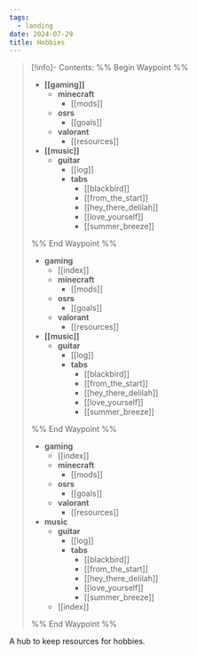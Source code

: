 ```yaml
---
tags:
  - landing
date: 2024-07-29
title: Hobbies
---
```


> [!info]- Contents: 
>%% Begin Waypoint %%
>- **[[gaming]]**
>	- **minecraft**
>		- [[mods]]
>	- **osrs**
>		- [[goals]]
>	- **valorant**
>		- [[resources]]
>- **[[music]]**
>	- **guitar**
>		- [[log]]
>		- **tabs**
>			- [[blackbird]]
>			- [[from_the_start]]
>			- [[hey_there_delilah]]
>			- [[love_yourself]]
>			- [[summer_breeze]]
>
>%% End Waypoint %%
>- **gaming**
>	- [[index]]
>	- **minecraft**
>		- [[mods]]
>	- **osrs**
>		- [[goals]]
>	- **valorant**
>		- [[resources]]
>- **[[music]]**
>	- **guitar**
>		- [[log]]
>		- **tabs**
>			- [[blackbird]]
>			- [[from_the_start]]
>			- [[hey_there_delilah]]
>			- [[love_yourself]]
>			- [[summer_breeze]]
>
>%% End Waypoint %%
>- **gaming**
>	- [[index]]
>	- **minecraft**
>		- [[mods]]
>	- **osrs**
>		- [[goals]]
>	- **valorant**
>		- [[resources]]
>- **music**
>	- **guitar**
>		- [[log]]
>		- **tabs**
>			- [[blackbird]]
>			- [[from_the_start]]
>			- [[hey_there_delilah]]
>			- [[love_yourself]]
>			- [[summer_breeze]]
>	- [[index]]
>
>%% End Waypoint %%

A hub to keep resources for hobbies.
